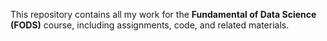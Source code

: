 This repository contains all my work for the **Fundamental of Data Science (FODS)** course, including assignments, code, and related materials.

